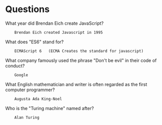 # Questions

What year did Brendan Eich create JavaScript?

```
    Brendan Eich created Javascript in 1995
```

What does "ES6" stand for?

```
    ECMAScript 6   (ECMA Creates the standard for javascript)
```

What company famously used the phrase "Don't be evil" in their code of conduct?

```
    Google
```

What English mathematician and writer is often regarded as the first computer programmer?

```
    Augusta Ada King-Noel
```

Who is the "Turing machine" named after?

```
    Alan Turing
```
